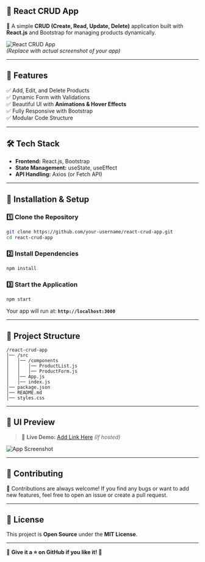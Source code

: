 ## **📌 React CRUD App**

🚀 A simple **CRUD (Create, Read, Update, Delete)** application built with **React.js** and Bootstrap for managing products dynamically.

![React CRUD App](https://via.placeholder.com/1000x500?text=React+CRUD+App)  
_(Replace with actual screenshot of your app)_

---

## 📖 **Features**
✅ Add, Edit, and Delete Products  
✅ Dynamic Form with Validations  
✅ Beautiful UI with **Animations & Hover Effects**  
✅ Fully Responsive with Bootstrap  
✅ Modular Code Structure  

---

## 🛠 **Tech Stack**
- **Frontend:** React.js, Bootstrap  
- **State Management:** useState, useEffect  
- **API Handling:** Axios (or Fetch API)  

---

## 🚀 **Installation & Setup**

### **1️⃣ Clone the Repository**
```bash
git clone https://github.com/your-username/react-crud-app.git
cd react-crud-app
```

### **2️⃣ Install Dependencies**
```bash
npm install
```

### **3️⃣ Start the Application**
```bash
npm start
```
Your app will run at: **`http://localhost:3000`**

---

## 📂 **Project Structure**
```
/react-crud-app
│── /src
│   │── /components
│   │   │── ProductList.js
│   │   │── ProductForm.js
│   │── App.js
│   │── index.js
│── package.json
│── README.md
│── styles.css
```

---

## 🎨 **UI Preview**
> 🚀 **Live Demo:** [Add Link Here](#) _(If hosted)_

![App Screenshot](https://via.placeholder.com/1000x500?text=Product+CRUD+App)

---

## 🤝 **Contributing**
🙌 Contributions are always welcome! If you find any bugs or want to add new features, feel free to open an issue or create a pull request.

---

## 📜 **License**
This project is **Open Source** under the **MIT License**.

---

🔹 **Give it a ⭐ on GitHub if you like it!** 🚀  

